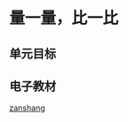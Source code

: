 # 量一量，比一比

## 单元目标

## 电子教材

<Ebook grade="xxsx2a" :pages="88" :paged="89" ></Ebook>

[zanshang](../res/zanshang.md ':include')